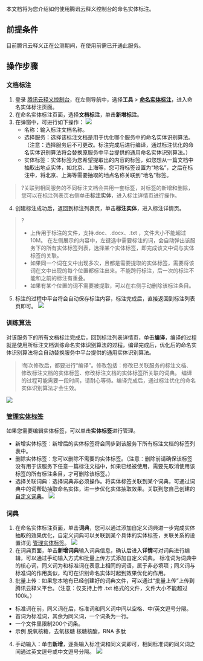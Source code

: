 本文档将为您介绍如何使用腾讯云释义控制台的命名实体标注。

## 前提条件
目前腾讯云释义正在公测期间，在使用前需已开通此服务。

## 操作步骤

### 文档标注
1. 登录 [腾讯云释义控制台](https://console.cloud.tencent.com/tcex)，在左侧导航中，选择**工具** > **[命名实体标注](https://console.cloud.tencent.com/tcex/entitytagging)**，进入命名实体标注页面。
2. 在命名实体标注页面，选择**文档标注**，单击**新增标注**。
3. 在弹窗中，可进行如下操作：
 ![](https://main.qcloudimg.com/raw/abdbee27ec47dce40df1a2c4c1d2875e.png)
    - 名称：输入标注文档名称。
    - 选择服务：选择该标注文档是用于优化哪个服务中的命名实体识别算法。（注意：选择服务后不可更改。标注完成后进行编译，通过标注优化的命名实体识别算法将会替换原服务中平台提供的通用命名实体识别算法。）
    - 实体标签：实体标签为您希望提取出的内容的标签，如您想从一篇文档中抽取出地点实体，如北京、上海等，您可将标签设置为“地名”，之后在标注中，将北京、上海等需要抽取的地点名称关联到“地名”标签。
>?关联到相同服务的不同标注文档会共用一套标签，对标签的新增和删除，您可以在标注列表页右侧单击**标注实体**，进入标注详情页进行操作。
4. 创建标注成功后，返回到标注列表页，单击**标注实体**，进入标注详情页。
>?
>- 上传用于标注的文件，支持.doc、.docx、.txt ，文件大小不能超过10M。
在左侧展示的内容中，左键选中需要标注的词，会自动弹出该服务下的所有实体标签列表，选择某个实体标签，即完成该文中词与实体标签的关联。
>- 如果同一个词在文中出现多次，且都是需要提取的实体标签，需要将该词在文中出现的每个位置都标注出来。不能跨行标注，后一次的标注不能和之前的标注有重叠。
>- 如果有某个位置的词不需要被提取，可以在右侧手动删除该标注条目。
5. 标注的过程中平台将会自动保存标注内容，标注完成后，直接返回到标注列表页即可。
![](https://main.qcloudimg.com/raw/803c8676fff4ffaf691050b01abdfc7c.png)

### 训练算法
对该服务下的所有文档标注完成后，回到标注列表详情页，单击**编译**，编译的过程就是使用所标注文档训练命名实体识别算法的过程，编译完成后，优化后的命名实体识别算法将会自动替换服务中平台提供的通用实体识别算法。
>!每次修改后，都要进行“编译”。修改包括：修改已关联服务的标注文档、修改标注文档的实体标签、修改标注文档的实体标签所关联的词典。
编译的过程可能需要一段时间，请耐心等待。编译完成后，通过标注优化的命名实体识别算法才会生效。

![](https://main.qcloudimg.com/raw/c4ed829c439d6739886e9312a29c1f76.png)


### [管理实体标签](id:glst)
如果您需要编辑实体标签，可以单击**实体标签**进行管理。
- 新增实体标签：新增后的实体标签将会同步到该服务下所有标注文档的标签列表中。
- 删除实体标签：您可以删除不需要的实体标签。（注意：删除前请确保该标签没有用于该服务下任意一篇标注文档中，如果已经被使用，需要先取消使用该标签的所有标注条目，才可删除该标签。）
- 选择关联词典：选择词典非必须操作。将实体标签关联到某个词典，可通过词典中的词帮助抽取命名实体，进一步优化实体抽取效果。关联到您自己创建的 [自定义词典](#cd)。
![](https://main.qcloudimg.com/raw/582c835486d43d0fd39b2610bce8d3aa.png)


[](id:cd)
### 词典
1. 在命名实体标注页面，单击**词典**，您可以通过添加自定义词典进一步完成实体抽取的效果优化，自定义词典可以关联到某个具体的实体标签，关联关系的设置详见 [管理实体标签](#glst)。
![](https://main.qcloudimg.com/raw/b6abd53bad91167082cbe000df98432f.png)
2. 在词典页面，单击**新增词典**输入词典信息，确认后进入**详情**可对词典进行编辑，可以通过手动输入方式和批量上传方式添加自定义词典。
标准词为词典中的核心词，同义词为和标准词在表意上相同的词语，属于非必填项；同义词与标准词的作用类似，均可在识别命名实体时起到效果优化的作用。
3. 批量上传：如果您本地有已经创建好的词典文件，可以通过“批量上传”上传到腾讯云释义平台。（注意：仅支持上传 .txt 格式的文件，文件大小不能超过100k。）
 -  标准词在前，同义词在后，标准词和同义词中间以空格、中/英文逗号分隔。
 - 首词为标准词，其余为同义词，一个词条为一行。
 - 一个文件里限制200个词条。
 - 示例
	脱氧核糖，去氧核糖
	核糖核酸，RNA
	多肽
4. 手动输入：单击**新增**，逐条输入标准词和同义词即可，相同标准词的同义词之间通过英文逗号或中文逗号分隔。
![](https://main.qcloudimg.com/raw/d452e37d31e5cee880cf3ad4e4b7b76d.png)

